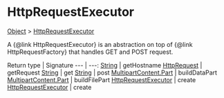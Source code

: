 
# HttpRequestExecutor

[Object]() > [HttpRequestExecutor](nullfr/faylixe/googlecodejam/client/executor/HttpRequestExecutor.md)


<p>A {@link HttpRequestExecutor} is an abstraction
 on top of {@link HttpRequestFactory} that handles
 GET and POST request.</p>

Return type | Signature
--- | ---:
[String]() | getHostname
[HttpRequest]() | getRequest
[String]() | get
[String]() | post
[MultipartContent.Part]() | buildDataPart
[MultipartContent.Part]() | buildFilePart
[HttpRequestExecutor](nullfr/faylixe/googlecodejam/client/executor/HttpRequestExecutor.md) | create
[HttpRequestExecutor](nullfr/faylixe/googlecodejam/client/executor/HttpRequestExecutor.md) | create
